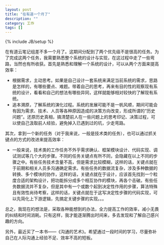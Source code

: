 ```yaml
---
layout: post
title: "在有道一个月了"
description: ""
category: 工作
tags: []
---
```

{% include JB/setup %}

在有道云笔记组差不多一个月了。这期间分配到了两个优先级不是很高的任务。为了完成这两个任务，我需要熟悉整个系统的设计与实现，在这过程中走了一些弯路，当然也有所收获。首先是熟悉和理解一个系统的设计，可以从两个方面来提高效率：

- 根据需求，主动思考。如果是自己设计一套系统来满足当前系统的需求，思路是怎样的，有哪些要点、难题。带着自己的思考，再来有目的性的观察现有系统的设计，看看和自己的想法有哪些异同，这样就能够相对较快的了解现有系统。
- 追本溯原，了解系统的演化过程。系统的发展可能不是一帆风顺，期间可能会有因为需求、技术、人员等各种原因造成的决策方向改变，形成所谓的“历史问题”。还原历史真相，搞清楚前人在一些问题上的思考印记、决策过程，可以使自己汲取前人经验，避免掉入已遇到过的坑，少走弯路。

其次，拿到一个新的任务（对于我来说，一般是技术类的任务），也可以通过抓关键点的方式的改进来提高效率：

- 一般来说，技术类的工作任务不外乎需求确认、框架模块设计、代码实现、调试测试等几个大的步骤。不同的任务关键点有所不同，会隐藏在以上不同的步骤之中。有些任务技术含量不高，但是需求比较模糊，这样的话，关键点就在于前期和相关人员多沟通确定需求。有些任务的数据流复杂，涉及多种数据的转换、多个模块的协作，这样的话，关键点就在于设计，应该首先找到一个粒度合适的架构设计，把功能拆分成多个相互协作的模块，再各个击破。有些任务数据流并不复杂，但是其中有一个或数个起到决定性作用的步骤，算法特殊且有效性尚待考察，这样的话，关键点就在于这写决定性步骤的代码实现，可以先简化上下游逻辑，先搞定关键步骤的实现。。。

总之，我现在的想法是，采取各种能想到的办法，全力提高工作的效率，减小无畏的纠结和时间消耗。只有这样，我才能逐渐腾出时间来，多去发现和了解自己感兴趣的方向。

另外，最近买了一本书——《沟通的艺术》。希望通过一段时间的学习，尽量弥补自己在人际沟通上经验不足、效率不高的短板。
